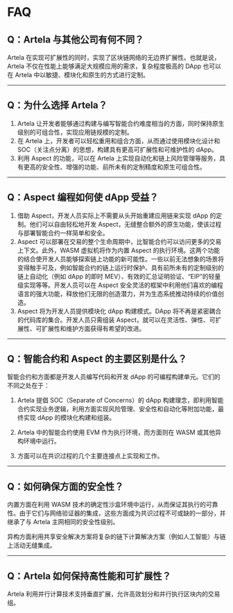 # FAQ

## Q：Artela 与其他公司有何不同？

Artela 在实现可扩展性的同时，实现了区块链网络的无边界扩展性。也就是说，Artela 不仅在性能上能够满足大规模应用的需求，复杂程度极高的 DApp 也可以在 Artela 中以敏捷、模块化和原生的方式进行定制。

---

## Q：为什么选择 Artela？

1. Artela 让开发者能够通过构建与编写智能合约难度相当的方面，同时保持原生级别的可组合性，实现应用链规模的定制。
2. 在 Artela 上，开发者可以轻松重用和组合方面，从而通过使用模块化设计和 SOC（关注点分离）的思想，构建具有更高可扩展性和可维护性的 dApp。
3. 利用 Aspect 的功能，可以在 Artela 上实现自动化和链上风险管理等服务，具有更高的安全性、增强的功能、前所未有的定制精度和原生可组合性。

---

## Q：Aspect 编程如何使 dApp 受益？

1. 借助 Aspect，开发人员实际上不需要从头开始重建应用链来实现 dApp 的定制。他们可以自由轻松地开发 Aspect，无缝整合额外的原生功能，使该过程与部署智能合约一样简单和安全。
2. Aspect 可以部署在交易的整个生命周期中，比智能合约可以访问更多的交易上下文。此外，WASM 虚拟机将作为内置 Aspect 的执行环境。这两个功能的结合使开发人员能够探索链上功能的新可能性。一些以前无法想象的场景将变得触手可及，例如智能合约的链上运行时保护、具有前所未有的定制级别的链上自动化（例如 dApp 的即时 MEV）、有效的汇总证明验证、“EIP”的轻量级实现等等。开发人员可以在 Aspect 安全灵活的框架中利用他们喜欢的编程语言的强大功能，释放他们无限的创造潜力，并为生态系统推动持续的价值创造。
3. Aspect 将为开发人员提供模块化 dApp 构建模式。DApp 将不再是紧密耦合的代码库的集合。开发人员只需组装 Aspect，就可以在灵活性、弹性、可扩展性、可扩展性和维护方面获得有希望的改进。

---

## Q：智能合约和 Aspect 的主要区别是什么？

智能合约和方面都是开发人员编写代码和开发 dApp 的可编程构建单元。它们的不同之处在于：

1. Artela 提倡 SOC（Separate of Concerns）的 dApp 构建理念，即利用智能合约实现业务逻辑，利用方面实现风险管理、安全性和自动化等附加功能，最终实现 dApp 的模块化构建和组装。

2. Artela 中的智能合约使用 EVM 作为执行环境，而方面则在 WASM 或其他异构环境中运行。

3. 方面可以在共识过程的几个主要连接点上实现和工作。

---

## Q：如何确保方面的安全性？

内置方面在利用 WASM 技术的确定性沙盒环境中运行，从而保证其执行的可靠性。由于它们与网络验证器的集成，这些方面成为共识过程不可或缺的一部分，并继承了与 Artela 主网相同的安全性级别。

异构方面利用共享安全解决方案将复杂的链下计算解决方案（例如人工智能）与链上活动无缝集成。

---

## Q：Artela 如何保持高性能和可扩展性？

Artela 利用并行计算技术支持垂直扩展，允许高效划分和并行执行区块内的交易组。